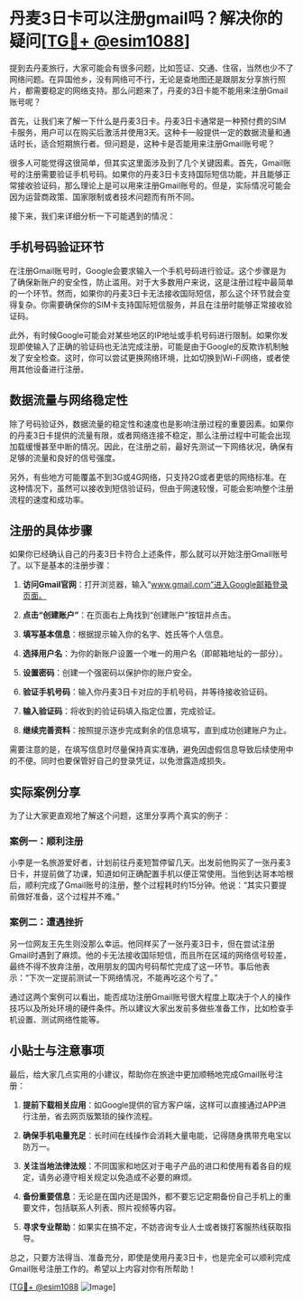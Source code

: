 # 丹麦3日卡可以注册gmail吗？解决你的疑问[[TG💪+ @esim1088](https://t.me/s/esim1088)]

提到去丹麦旅行，大家可能会有很多问题，比如签证、交通、住宿，当然也少不了网络问题。在异国他乡，没有网络可不行，无论是查地图还是跟朋友分享旅行照片，都需要稳定的网络支持。那么问题来了，丹麦的3日卡能不能用来注册Gmail账号呢？

首先，让我们来了解一下什么是丹麦3日卡。丹麦3日卡通常是一种预付费的SIM卡服务，用户可以在购买后激活并使用3天。这种卡一般提供一定的数据流量和通话时长，适合短期旅行者。但问题是，这种卡是否能用来注册Gmail账号呢？

很多人可能觉得这很简单，但其实这里面涉及到了几个关键因素。首先，Gmail账号的注册需要验证手机号码。如果你的丹麦3日卡支持国际短信功能，并且能够正常接收验证码，那么理论上是可以用来注册Gmail账号的。但是，实际情况可能会因为运营商政策、国家限制或者技术问题而有所不同。

接下来，我们来详细分析一下可能遇到的情况：

## 手机号码验证环节

在注册Gmail账号时，Google会要求输入一个手机号码进行验证。这个步骤是为了确保新账户的安全性，防止滥用。对于大多数用户来说，这是注册过程中最简单的一个环节。然而，如果你的丹麦3日卡无法接收国际短信，那么这个环节就会变得复杂。你需要确保你的SIM卡支持国际短信服务，并且在注册时能够正常接收验证码。

此外，有时候Google可能会对某些地区的IP地址或手机号码进行限制。如果你发现即使输入了正确的验证码也无法完成注册，可能是由于Google的反欺诈机制触发了安全检查。这时，你可以尝试更换网络环境，比如切换到Wi-Fi网络，或者使用其他设备进行注册。

## 数据流量与网络稳定性

除了号码验证外，数据流量的稳定性和速度也是影响注册过程的重要因素。如果你的丹麦3日卡提供的流量有限，或者网络连接不稳定，那么注册过程中可能会出现加载缓慢甚至中断的情况。因此，在注册之前，最好先测试一下网络状况，确保有足够的流量和良好的信号强度。

另外，有些地方可能覆盖不到3G或4G网络，只支持2G或者更低的网络标准。在这种情况下，虽然可以接收到短信验证码，但由于网速较慢，可能会影响整个注册流程的速度和成功率。

## 注册的具体步骤

如果你已经确认自己的丹麦3日卡符合上述条件，那么就可以开始注册Gmail账号了。以下是基本的注册步骤：

1. **访问Gmail官网**：打开浏览器，输入“www.gmail.com”进入Google邮箱登录页面。
   
2. **点击“创建账户”**：在页面右上角找到“创建账户”按钮并点击。

3. **填写基本信息**：根据提示输入你的名字、姓氏等个人信息。

4. **选择用户名**：为你的新账户设置一个唯一的用户名（即邮箱地址的一部分）。

5. **设置密码**：创建一个强密码以保护你的账户安全。

6. **验证手机号码**：输入你丹麦3日卡对应的手机号码，并等待接收验证码。

7. **输入验证码**：将收到的验证码填入指定位置，完成验证。

8. **继续完善资料**：按照提示逐步完成剩余的信息填写，直到成功创建账户为止。

需要注意的是，在填写信息时尽量保持真实准确，避免因虚假信息导致后续使用中的不便。同时也要保管好自己的登录凭证，以免泄露造成损失。

## 实际案例分享

为了让大家更直观地了解这个问题，这里分享两个真实的例子：

### 案例一：顺利注册

小李是一名旅游爱好者，计划前往丹麦短暂停留几天。出发前他购买了一张丹麦3日卡，并提前做了功课，知道如何正确配置手机以便正常使用。当他到达哥本哈根后，顺利完成了Gmail账号的注册，整个过程耗时约15分钟。他说：“其实只要提前做好准备，这个过程并不难。”

### 案例二：遭遇挫折

另一位网友王先生则没那么幸运。他同样买了一张丹麦3日卡，但在尝试注册Gmail时遇到了麻烦。他的卡无法接收国际短信，而且所在区域的网络信号较差，最终不得不放弃注册，改用朋友的国内号码帮忙完成了这一环节。事后他表示：“下次一定提前测试一下网络情况，不能再吃这个亏了。”

通过这两个案例可以看出，能否成功注册Gmail账号很大程度上取决于个人的操作技巧以及所处环境的硬件条件。所以建议大家出发前多做些准备工作，比如检查手机设置、测试网络性能等。

## 小贴士与注意事项

最后，给大家几点实用的小建议，帮助你在旅途中更加顺畅地完成Gmail账号注册：

1. **提前下载相关应用**：如Google提供的官方客户端，这样可以直接通过APP进行注册，省去网页版繁琐的操作流程。

2. **确保手机电量充足**：长时间在线操作会消耗大量电能，记得随身携带充电宝以防万一。

3. **关注当地法律法规**：不同国家和地区对于电子产品的进口和使用有着各自的规定，请务必遵守相关规定以免造成不必要的麻烦。

4. **备份重要信息**：无论是在国内还是国外，都不要忘记定期备份自己手机上的重要文件，包括联系人列表、照片视频等内容。

5. **寻求专业帮助**：如果实在搞不定，不妨咨询专业人士或者拨打客服热线获取指导。

总之，只要方法得当、准备充分，即使是使用丹麦3日卡，也是完全可以顺利完成Gmail账号注册工作的。希望以上内容对你有所帮助！

[[TG💪+ @esim1088](https://t.me/s/esim1088) ![Image](https://i.postimg.cc/4NQfJmqS/Snipaste-2025-05-13-00-14-12.png)]